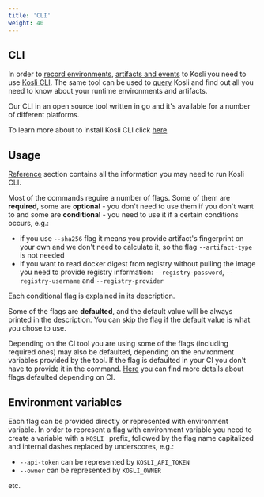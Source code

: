 ```yaml
---
title: 'CLI'
weight: 40
---
```


## CLI

In order to [record environments](/how_to/record), [artifacts and events](/how_to/connect) to Kosli you need to use [Kosli CLI](https://github.com/kosli-dev/cli). 
The same tool can be used to [query](/how_to/query) Kosli and find out all you need to know about your runtime environments and artifacts.

Our CLI in an open source tool written in go and it's available for a number of different platforms.

To learn more about to install Kosli CLI click [here](/getting_started/installation)

## Usage

[Reference](/client_reference/) section contains all the information you may need to run Kosli CLI. 

Most of the commands reguire a number of flags. Some of them are **required**, some are **optional** - you don't need to use them if you don't want to and some are **conditional** - you need to use it if a certain conditions occurs, e.g.:
* if you use `--sha256` flag it means you provide artifact's fingerprint on your own and we don't need to calculate it, so the flag `--artifact-type` is not needed
* if you want to read docker digest from registry without pulling the image you need to provide registry information: `--registry-password`, `--registry-username` and `--registry-provider`

Each conditional flag is explained in its description.

Some of the flags are **defaulted**, and the default value will be always printed in the description. You can skip the flag if the default value is what you chose to use.

Depending on the CI tool you are using some of the flags (including required ones) may also be defaulted, depending on the environment variables provided by the tool. If the flag is defaulted in your CI you don't have to provide it in the command. [Here](/ci-defaults) you can find more details about flags defaulted depending on CI.

## Environment variables

Each flag can be provided directly or represented with environment variable. In order to represent a flag with environment variable you need to create a variable with a `KOSLI_` prefix, followed by the flag name capitalized and internal dashes replaced by underscores, e.g.:

* `--api-token` can be represented by `KOSLI_API_TOKEN` 
* `--owner` can be represented by `KOSLI_OWNER`

etc.